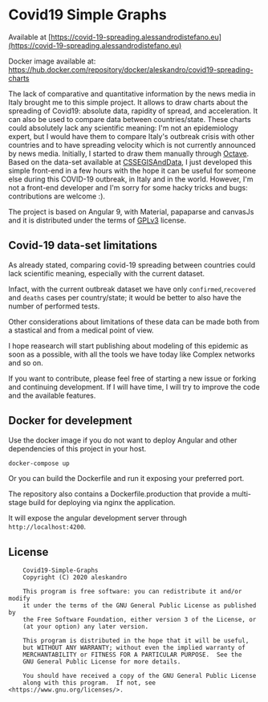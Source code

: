 # Covid19 Simple Graphs

Available at [https://covid-19-spreading.alessandrodistefano.eu](https://covid-19-spreading.alessandrodistefano.eu)

Docker image available at: https://hub.docker.com/repository/docker/aleskandro/covid19-spreading-charts

The lack of comparative and quantitative information by the news media in Italy brought 
me to this simple project.
It allows to draw charts about the spreading of Covid19: 
absolute data, rapidity of spread, and acceleration.
It can also be used to compare data between countries/state.
These charts could absolutely lack any scientific meaning: 
I'm not an epidemiology expert, but I would have them to compare Italy's outbreak crisis
with other countries 
and to have spreading velocity which is not currently announced by news media.
Initially, I started to draw them manually through 
[Octave](https://www.gnu.org/software/octave/).
Based on the data-set available at
[CSSEGISAndData](https://github.com/CSSEGISandData/COVID-19), 
I just developed this simple front-end in a few hours with the hope it 
can be useful for someone else during this COVID-19 outbreak, in Italy and in the world.
However, I'm not a front-end developer and I'm sorry for some hacky 
tricks and bugs: contributions are welcome :).


The project is based on Angular 9, with Material, papaparse and canvasJs 
and it is distributed under the terms of 
[GPLv3](https://github.com/aleskandro/covid19-charts-spreading-rapidity/blob/master/LICENSE) license.

## Covid-19 data-set limitations

As already stated, comparing covid-19 spreading between countries could lack
scientific meaning, especially with the current dataset.

Infact, with the current outbreak dataset we have only `confirmed`,`recovered` and `deaths` cases per country/state;
it would be better to also have the number of performed tests. 

Other considerations about limitations of these data can be made both from a stastical 
and from a medical point of view.

I hope reasearch will start publishing about modeling of this epidemic as soon as a possible,
with all the tools we have today like Complex networks and so on.

If you want to contribute, please feel free of starting a new issue or forking and continuing development. 
If I will have time, I will try to improve the code and the available features.

## Docker for develepment

Use the docker image if you do not want to deploy Angular and other dependencies of this project in your host.

```bash
docker-compose up
```

Or you can build the Dockerfile and run it exposing your preferred port.

The repository also contains a Dockerfile.production that provide a multi-stage build for deploying via nginx the application.

It will expose the angular development server through `http://localhost:4200`.

## License
```
    Covid19-Simple-Graphs
    Copyright (C) 2020 aleskandro

    This program is free software: you can redistribute it and/or modify
    it under the terms of the GNU General Public License as published by
    the Free Software Foundation, either version 3 of the License, or
    (at your option) any later version.

    This program is distributed in the hope that it will be useful,
    but WITHOUT ANY WARRANTY; without even the implied warranty of
    MERCHANTABILITY or FITNESS FOR A PARTICULAR PURPOSE.  See the
    GNU General Public License for more details.

    You should have received a copy of the GNU General Public License
    along with this program.  If not, see <https://www.gnu.org/licenses/>.
```
